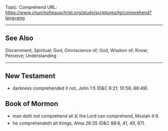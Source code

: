 Topic: Comprehend
URL: https://www.churchofjesuschrist.org/study/scriptures/tg/comprehend?lang=eng

---

## See Also

Discernment, Spiritual; God, Omniscience of; God, Wisdom of; Know; Perceive; Understanding

---

## New Testament

- darkness comprehended it not, John 1:5 (D&C 6:21; 10:58; 88:49).

## Book of Mormon

- man doth not comprehend all â¦ the Lord can comprehend, Mosiah 4:9.
- he comprehendeth all things, Alma 26:35 (D&C 88:6, 41, 49, 67).

